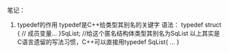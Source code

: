 笔记：
1. typedef的作用
typedef是C++给类型其别名的关键字
语法：
typedef struct {
    // 成员变量...
}SqList; //给这个匿名结构体类型其别名为SqList
以上其实是C语言遗留的写法习惯，C++可以直接用typedef SqList{ ... }